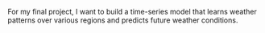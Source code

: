 For my final project, I want to build a time-series model that learns weather patterns over various regions and predicts future weather conditions.